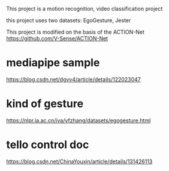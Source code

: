 This project is a motion recognition, video classification project

this project uses two datasets: EgoGesture, Jester


This project is modified on the basis of the ACTION-Net  https://github.com/V-Sense/ACTION-Net

# mediapipe sample 
https://blog.csdn.net/dgvv4/article/details/122023047

# kind of gesture
https://nlpr.ia.ac.cn/iva/yfzhang/datasets/egogesture.html


# tello control doc
https://blog.csdn.net/ChinaYouxin/article/details/131426113